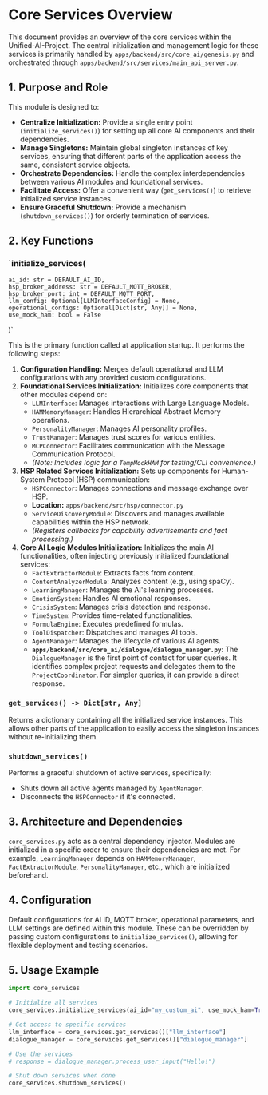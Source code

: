 # Core Services Overview

This document provides an overview of the core services within the Unified-AI-Project. The central initialization and management logic for these services is primarily handled by `apps/backend/src/core_ai/genesis.py` and orchestrated through `apps/backend/src/services/main_api_server.py`.

## 1. Purpose and Role

This module is designed to:

- **Centralize Initialization:** Provide a single entry point
  (`initialize_services()`) for setting up all core AI components and their
  dependencies.
- **Manage Singletons:** Maintain global singleton instances of key services,
  ensuring that different parts of the application access the same, consistent
  service objects.
- **Orchestrate Dependencies:** Handle the complex interdependencies between
  various AI modules and foundational services.
- **Facilitate Access:** Offer a convenient way (`get_services()`) to retrieve
  initialized service instances.
- **Ensure Graceful Shutdown:** Provide a mechanism (`shutdown_services()`) for
  orderly termination of services.

## 2. Key Functions

### `initialize_services(

    ai_id: str = DEFAULT_AI_ID,
    hsp_broker_address: str = DEFAULT_MQTT_BROKER,
    hsp_broker_port: int = DEFAULT_MQTT_PORT,
    llm_config: Optional[LLMInterfaceConfig] = None,
    operational_configs: Optional[Dict[str, Any]] = None,
    use_mock_ham: bool = False

)`

This is the primary function called at application startup. It performs the
following steps:

1.  **Configuration Handling:** Merges default operational and LLM
    configurations with any provided custom configurations.
2.  **Foundational Services Initialization:** Initializes core components that
    other modules depend on:
    - `LLMInterface`: Manages interactions with Large Language Models.
    - `HAMMemoryManager`: Handles Hierarchical Abstract Memory operations.
    - `PersonalityManager`: Manages AI personality profiles.
    - `TrustManager`: Manages trust scores for various entities.
    - `MCPConnector`: Facilitates communication with the Message Communication
      Protocol.
    - _(Note: Includes logic for a `TempMockHAM` for testing/CLI convenience.)_
3.  **HSP Related Services Initialization:** Sets up components for Human-System
    Protocol (HSP) communication:
    - `HSPConnector`: Manages connections and message exchange over HSP.
    - **Location:** `apps/backend/src/hsp/connector.py`
    - `ServiceDiscoveryModule`: Discovers and manages available capabilities
      within the HSP network.
    - _(Registers callbacks for capability advertisements and fact processing.)_
4.  **Core AI Logic Modules Initialization:** Initializes the main AI
    functionalities, often injecting previously initialized foundational
    services:
    - `FactExtractorModule`: Extracts facts from content.
    - `ContentAnalyzerModule`: Analyzes content (e.g., using spaCy).
    - `LearningManager`: Manages the AI's learning processes.
    - `EmotionSystem`: Handles AI emotional responses.
    - `CrisisSystem`: Manages crisis detection and response.
    - `TimeSystem`: Provides time-related functionalities.
    - `FormulaEngine`: Executes predefined formulas.
    - `ToolDispatcher`: Dispatches and manages AI tools.
    - `AgentManager`: Manages the lifecycle of various AI agents.
    - **`apps/backend/src/core_ai/dialogue/dialogue_manager.py`**: The `DialogueManager` is the
  first point of contact for user queries. It identifies complex project
  requests and delegates them to the `ProjectCoordinator`. For simpler queries,
  it can provide a direct response.

### `get_services() -> Dict[str, Any]`

Returns a dictionary containing all the initialized service instances. This
allows other parts of the application to easily access the singleton instances
without re-initializing them.

### `shutdown_services()`

Performs a graceful shutdown of active services, specifically:

- Shuts down all active agents managed by `AgentManager`.
- Disconnects the `HSPConnector` if it's connected.

## 3. Architecture and Dependencies

`core_services.py` acts as a central dependency injector. Modules are
initialized in a specific order to ensure their dependencies are met. For
example, `LearningManager` depends on `HAMMemoryManager`, `FactExtractorModule`,
`PersonalityManager`, etc., which are initialized beforehand.

## 4. Configuration

Default configurations for AI ID, MQTT broker, operational parameters, and LLM
settings are defined within this module. These can be overridden by passing
custom configurations to `initialize_services()`, allowing for flexible
deployment and testing scenarios.

## 5. Usage Example

```python
import core_services

# Initialize all services
core_services.initialize_services(ai_id="my_custom_ai", use_mock_ham=True)

# Get access to specific services
llm_interface = core_services.get_services()["llm_interface"]
dialogue_manager = core_services.get_services()["dialogue_manager"]

# Use the services
# response = dialogue_manager.process_user_input("Hello!")

# Shut down services when done
core_services.shutdown_services()
```
